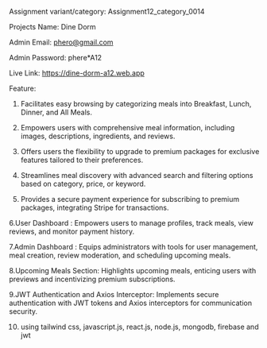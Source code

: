 

Assignment variant/category: Assignment12_category_0014

Projects Name: Dine Dorm

Admin Email: phero@gmail.com

Admin Password: phere*A12

Live Link: https://dine-dorm-a12.web.app


Feature: 
1. Facilitates easy browsing by categorizing meals into Breakfast, Lunch, Dinner, and All Meals.

2. Empowers users with comprehensive meal information, including images, descriptions, ingredients, and reviews.

3. Offers users the flexibility to upgrade to premium packages for exclusive features tailored to their preferences.

4. Streamlines meal discovery with advanced search and filtering options based on category, price, or keyword.

5. Provides a secure payment experience for subscribing to premium packages, integrating Stripe for transactions.

6.User Dashboard : Empowers users to manage profiles, track meals, view reviews, and monitor payment history.

7.Admin Dashboard : Equips administrators with tools for user management, meal creation, review moderation, and scheduling upcoming meals.

8.Upcoming Meals Section: Highlights upcoming meals, enticing users with previews and incentivizing premium subscriptions.

9.JWT Authentication and Axios Interceptor: Implements secure authentication with JWT tokens and Axios interceptors for communication security.

10. using tailwind css, javascript.js, react.js, node.js, mongodb, firebase and jwt